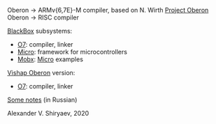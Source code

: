 Oberon → ARMv{6,7E}-M compiler, based on N. Wirth [Project Oberon](http://www.inf.ethz.ch/personal/wirth/ProjectOberon/index.html) Oberon → RISC compiler

[BlackBox](https://en.wikipedia.org/wiki/BlackBox_Component_Builder) subsystems:
* [O7](O7): compiler, linker
* [Micro](Micro): framework for microcontrollers
* [Mobx](Mobx): [Micro](Micro) examples

[Ѵishap Oberon](https://github.com/vishaps/voc) version:
* [O7](voc-O7): compiler, linker

[Some notes](https://wiki.oberon.org/ob/o7) (in Russian)

Alexander V. Shiryaev, 2020
